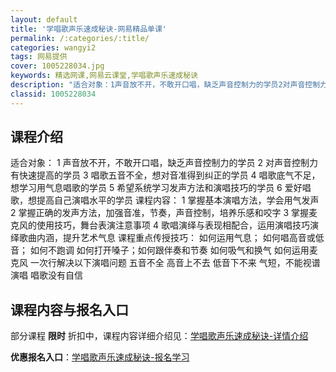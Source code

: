 ```yaml
---
layout: default
title: '学唱歌声乐速成秘诀-网易精品单课'
permalink: /:categories/:title/
categories: wangyi2
tags: 网易提供
cover: 1005228034.jpg
keywords: 精选网课,网易云课堂,学唱歌声乐速成秘诀
description: "适合对象：1声音放不开，不敢开口唱，缺乏声音控制力的学员2对声音控制力有快速提高的学员3唱歌五音不全，想对音准得到纠正的学员4唱歌底气不足，想学习用气息唱歌的学员5希望系统学习发声方法和演唱"
classid: 1005228034
---
```


## 课程介绍

适合对象：
1 声音放不开，不敢开口唱，缺乏声音控制力的学员
2 对声音控制力有快速提高的学员
3 唱歌五音不全，想对音准得到纠正的学员
4 唱歌底气不足，想学习用气息唱歌的学员
5 希望系统学习发声方法和演唱技巧的学员
6 爱好唱歌，想提高自己演唱水平的学员
课程内容：
1 掌握基本演唱方法，学会用气发声
2 掌握正确的发声方法，加强音准，节奏，声音控制，培养乐感和咬字
3 掌握麦克风的使用技巧，舞台表演注意事项
4 歌唱演绎与表现相配合，运用演唱技巧演绎歌曲内涵，提升艺术气息
课程重点传授技巧：
如何运用气息；
如何唱高音或低音；
如何不跑调
如何打开嗓子；如何跟伴奏和节奏
如何吸气和换气
如何运用麦克风
一次行解决以下演唱问题
五音不全
高音上不去
低音下不来
气短，不能视谱演唱
唱歌没有自信

## 课程内容与报名入口

部分课程 **限时** 折扣中，课程内容详细介绍见：[学唱歌声乐速成秘诀-详情介绍](https://study.163.com/course/introduction/1005228034.htm?share=1&shareId=1025206652&utm_campaign=share&utm_medium=iphoneShare&utm_source=&utm_u=1025206652)

**优惠报名入口**：[学唱歌声乐速成秘诀-报名学习](https://study.163.com/course/introduction/1005228034.htm?share=1&shareId=1025206652&utm_campaign=share&utm_medium=iphoneShare&utm_source=&utm_u=1025206652)

